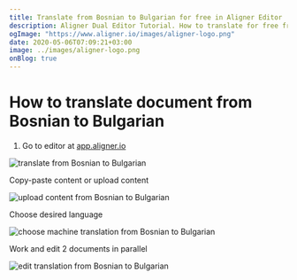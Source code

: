 ```yaml
---
title: Translate from Bosnian to Bulgarian for free in Aligner Editor
description: Aligner Dual Editor Tutorial. How to translate for free from Bosnian to Bulgarian. Aligner is multilingual document management platform. 
ogImage: "https://www.aligner.io/images/aligner-logo.png"
date: 2020-05-06T07:09:21+03:00
image: ../images/aligner-logo.png
onBlog: true
---
```


# How to translate document from Bosnian to Bulgarian

1. Go to editor at [app.aligner.io](https://app.aligner.io "Aligner App web page")

![translate from Bosnian to Bulgarian](../aligner-blank-editor.png "translate from Bosnian to Bulgarian")

Copy-paste content or upload content

![upload content from Bosnian to Bulgarian](../aligner-uploaded-document.png "upload content from Bosnian to Bulgarian")

Choose desired language

![choose machine translation from Bosnian to Bulgarian](../aligner-language-dropdown.png "choose machine translation from Bosnian to Bulgarian")

Work and edit 2 documents in parallel

![edit translation from Bosnian to Bulgarian](../aligner-double-sitded-editor.png "edit translation from Bosnian to Bulgarian")

